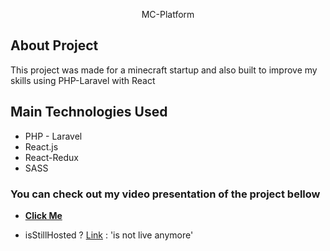<p align="center">MC-Platform</p>

## About Project

This project was made for a minecraft startup and also built to improve my skills using PHP-Laravel with React

## Main Technologies Used

<ul>
    <li>PHP - Laravel</li>
    <li>React.js</li>
    <li>React-Redux</li>
    <li>SASS</li>
</ul>


### You can check out my video presentation of the project bellow

- **[Click Me](https://youtu.be/0XveO2cDM1w)**

- isStillHosted ? [Link](http://www.mcfree.ro/) : 'is not live anymore'